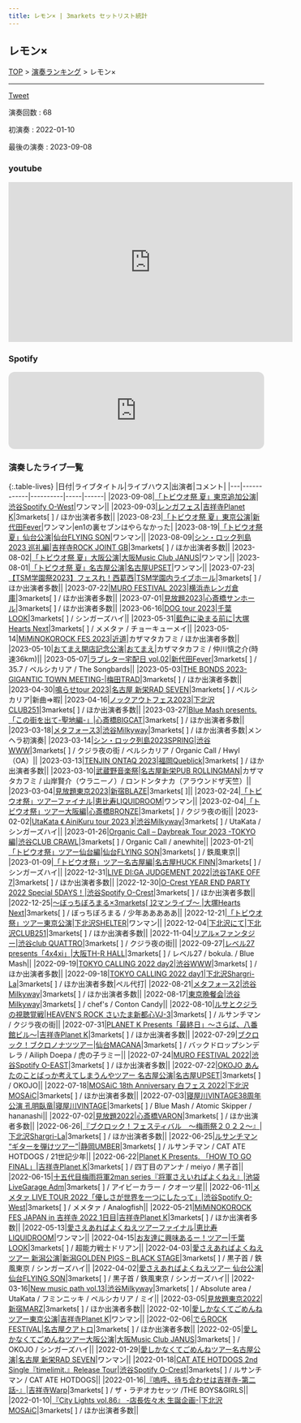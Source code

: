 ```yaml
---
title: レモン× | 3markets セットリスト統計
---
```

## レモン×


[TOP](/setlist/) > [演奏ランキング](songs.html) > レモン×

___

<a href="https://twitter.com/share?ref_src=twsrc%5Etfw" data-text="3markets[ ]セットリスト > レモン×" class="twitter-share-button" data-via="3markets" data-hashtags="3markets" data-related="3markets" data-show-count="false">Tweet</a>

演奏回数
: 68

初演奏
: 2022-01-10

最後の演奏
: 2023-09-08





### youtube
<iframe width="560" height="315" src="https://www.youtube.com/embed/HgC4ULAWX74" title="YouTube video player" frameborder="0" allow="accelerometer; autoplay; clipboard-write; encrypted-media; gyroscope; picture-in-picture; web-share" allowfullscreen></iframe>





### Spotify
<iframe style="border-radius:12px" src="https://open.spotify.com/embed/track/4NdkJN468z4HbC8RT0Xt6p?utm_source=generator" width="100%" height="152" frameBorder="0" allowfullscreen="" allow="autoplay; clipboard-write; encrypted-media; fullscreen; picture-in-picture" loading="lazy"></iframe>





### 演奏したライブ一覧

{:.table-lives}
|日付|ライブタイトル|ライブハウス|出演者|コメント|
|---|------------|----------|-----|------|
|<span class="nowrap">2023-09-08</span>|[「トビウオ祭 夏」東京追加公演](live079.html)|[渋谷Spotify O-West](livehouse009.html)|ワンマン||
|<span class="nowrap">2023-09-03</span>|[レンガフェス](live078.html)|[吉祥寺Planet K](livehouse003.html)|3markets[ ] / ほか出演者多数||
|<span class="nowrap">2023-08-23</span>|[「トビウオ祭 夏」東京公演](live077.html)|[新代田Fever](livehouse057.html)|ワンマン|en1の裏セブンはやらなかった|
|<span class="nowrap">2023-08-19</span>|[「トビウオ祭 夏」仙台公演](live076.html)|[仙台FLYING SON](livehouse018.html)|ワンマン||
|<span class="nowrap">2023-08-09</span>|[シン・ロック列島 2023 巡礼編](live075.html)|[吉祥寺ROCK JOINT GB](livehouse039.html)|3markets[ ] / ほか出演者多数||
|<span class="nowrap">2023-08-02</span>|[「トビウオ祭 夏」大阪公演](live074.html)|[大阪Music Club JANUS](livehouse016.html)|ワンマン||
|<span class="nowrap">2023-08-01</span>|[「トビウオ祭 夏」名古屋公演](live073.html)|[名古屋UPSET](livehouse024.html)|ワンマン||
|<span class="nowrap">2023-07-23</span>|[【TSM学園祭2023】フェスれ！西葛西](live072.html)|[TSM学園内ライブホール](livehouse063.html)|3markets[ ] / ほか出演者多数||
|<span class="nowrap">2023-07-22</span>|[MURO FESTIVAL 2023](live071.html)|[横浜赤レンガ倉庫](livehouse062.html)|3markets[ ] / ほか出演者多数||
|<span class="nowrap">2023-07-01</span>|[見放題2023](live070.html)|[心斎橋サンホール](livehouse061.html)|3markets[ ] / ほか出演者多数||
|<span class="nowrap">2023-06-16</span>|[DOG tour 2023](live069.html)|[千葉LOOK](livehouse014.html)|3markets[ ] / シンガーズハイ||
|<span class="nowrap">2023-05-31</span>|[藍色に染まる前に](live068.html)|[大塚Hearts Next](livehouse048.html)|3markets[ ] / メメタァ / チョーキューメイ||
|<span class="nowrap">2023-05-14</span>|[MiMiNOKOROCK FES 2023](live067.html)|[近道](livehouse059.html)|カザマタカフミ / ほか出演者多数||
|<span class="nowrap">2023-05-10</span>|[おてまえ開店記念公演](live066.html)|[おてまえ](livehouse058.html)|カザマタカフミ / 仲川慎之介(時速36km)||
|<span class="nowrap">2023-05-07</span>|[ラブレター宅配日 vol.02](live065.html)|[新代田Fever](livehouse057.html)|3markets[ ] / 35.7 / ペルシカリア / The Songbards||
|<span class="nowrap">2023-05-03</span>|[THE BONDS 2023-GIGANTIC TOWN MEETING-](live064.html)|[梅田TRAD](livehouse056.html)|3markets[ ] / ほか出演者多数||
|<span class="nowrap">2023-04-30</span>|[鳴らせtour 2023](live063.html)|[名古屋 新栄RAD SEVEN](livehouse023.html)|3markets[ ] / ペルシカリア|新曲=>暇|
|<span class="nowrap">2023-04-16</span>|[ノックアウトフェス2023](live062.html)|[下北沢CLUB251](livehouse047.html)|3markets[ ] / ほか出演者多数||
|<span class="nowrap">2023-03-27</span>|[Blue Mash presents.「この街を出て-聖地編-」](live061.html)|[心斎橋BIGCAT](livehouse055.html)|3markets[ ] / ほか出演者多数||
|<span class="nowrap">2023-03-18</span>|[メタフォース3](live060.html)|[渋谷Milkyway](livehouse010.html)|3markets[ ] / ほか出演者多数|メンヘラ初演奏|
|<span class="nowrap">2023-03-14</span>|[シン・ロック列島2023SPRING](live059.html)|[渋谷WWW](livehouse036.html)|3markets[ ] / クジラ夜の街 / ペルシカリア / Organic Call / Hwyl（OA）||
|<span class="nowrap">2023-03-13</span>|[TENJIN ONTAQ 2023](live058.html)|[福岡Queblick](livehouse054.html)|3markets[ ] / ほか出演者多数||
|<span class="nowrap">2023-03-10</span>|[武蔵野音楽祭](live057.html)|[名古屋新栄PUB ROLLINGMAN](livehouse053.html)|カザマタカフミ / 山岸賢介（ウラニーノ）/ ロンドンタナカ（アラウンドザ天竺）||
|<span class="nowrap">2023-03-04</span>|[見放題東京2023](live056.html)|[新宿BLAZE](livehouse052.html)|3markets[ ]||
|<span class="nowrap">2023-02-24</span>|[「トビウオ祭」ツアーファイナル](live055.html)|[恵比寿LIQUIDROOM](livehouse001.html)|ワンマン||
|<span class="nowrap">2023-02-04</span>|[「トビウオ祭」ツアー大阪編](live053.html)|[心斎橋BRONZE](livehouse017.html)|3markets[ ] / クジラ夜の街||
|<span class="nowrap">2023-02-02</span>|[UtaKata 《 AiniKuru tour 2023 》](live052.html)|[渋谷Milkyway](livehouse010.html)|3markets[ ] / UtaKata / シンガーズハイ||
|<span class="nowrap">2023-01-26</span>|[Organic Call – Daybreak Tour 2023 -TOKYO編](live051.html)|[渋谷CLUB CRAWL](livehouse050.html)|3markets[ ] / Organic Call / anewhite||
|<span class="nowrap">2023-01-21</span>|[「トビウオ祭」ツアー仙台編](live050.html)|[仙台FLYING SON](livehouse018.html)|3markets[ ] / 鉄風東京||
|<span class="nowrap">2023-01-09</span>|[「トビウオ祭」ツアー名古屋編](live049.html)|[名古屋HUCK FINN](livehouse025.html)|3markets[ ] / シンガーズハイ||
|<span class="nowrap">2022-12-31</span>|[LIVE DI:GA JUDGEMENT 2022](live048.html)|[渋谷TAKE OFF 7](livehouse049.html)|3markets[ ] / ほか出演者多数||
|<span class="nowrap">2022-12-30</span>|[O-Crest YEAR END PARTY 2022 Special 5DAYS！](live046.html)|[渋谷Spotify O-Crest](livehouse008.html)|3markets[ ] / ほか出演者多数||
|<span class="nowrap">2022-12-25</span>|[〜ぼっちぼろまる×3markets[ ]2マンライブ〜	](live045.html)|[大塚Hearts Next](livehouse048.html)|3markets[ ] / ぼっちぼろまる / 少年あああああ||
|<span class="nowrap">2022-12-21</span>|[「トビウオ祭」ツアー東京公演](live044.html)|[下北沢SHELTER](livehouse013.html)|ワンマン||
|<span class="nowrap">2022-12-04</span>|[下北沢にて](live043.html)|[下北沢CLUB251](livehouse047.html)|3markets[ ] / ほか出演者多数||
|<span class="nowrap">2022-11-04</span>|[リアル×ファンタジー](live037.html)|[渋谷club QUATTRO](livehouse002.html)|3markets[ ] / クジラ夜の街||
|<span class="nowrap">2022-09-27</span>|[レベル27 presents「4x4xi」](live036.html)|[大阪TH-R HALL](livehouse028.html)|3markets[ ] / レベル27 / bokula. / Blue Mash||
|<span class="nowrap">2022-09-19</span>|[TOKYO CALLING 2022 day2](live035.html)|[渋谷WWW](livehouse036.html)|3markets[ ] / ほか出演者多数||
|<span class="nowrap">2022-09-18</span>|[TOKYO CALLING 2022 day1](live034.html)|[下北沢Shargri-La](livehouse012.html)|3markets[ ] / ほか出演者多数|ペル代打|
|<span class="nowrap">2022-08-21</span>|[メタフォース2](live033.html)|[渋谷Milkyway](livehouse010.html)|3markets[ ] / ほか出演者多数||
|<span class="nowrap">2022-08-17</span>|[東京晩餐会](live031.html)|[渋谷Milkyway](livehouse010.html)|3markets[ ] / chef's / Conton Candy||
|<span class="nowrap">2022-08-10</span>|[ルサとクジラの視聴覚戦](live030.html)|[HEAVEN'S ROCK さいたま新都心VJ-3](livehouse026.html)|3markets[ ] / ルサンチマン / クジラ夜の街||
|<span class="nowrap">2022-07-31</span>|[PLANET K Presents「最終日」～さらば、八番館ビル～](live029.html)|[吉祥寺Planet K](livehouse003.html)|3markets[ ] / ほか出演者多数||
|<span class="nowrap">2022-07-29</span>|[ブクロック！ブクロノナツツアー](live028.html)|[仙台MACANA](livehouse019.html)|3markets[ ] / バックドロップシンデレラ / Ailiph Doepa / 虎の子ラミー||
|<span class="nowrap">2022-07-24</span>|[MURO FESTIVAL 2022](live027.html)|[渋谷Spotify O-EAST](livehouse007.html)|3markets[ ] / ほか出演者多数||
|<span class="nowrap">2022-07-22</span>|[OKOJO あんたのことばっか考えてしまうんやツアー 名古屋公演](live026.html)|[名古屋UPSET](livehouse024.html)|3markets[ ] / OKOJO||
|<span class="nowrap">2022-07-18</span>|[MOSAiC 18th Anniversary 白フェス 2022](live025.html)|[下北沢MOSAiC](livehouse011.html)|3markets[ ] / ほか出演者多数||
|<span class="nowrap">2022-07-03</span>|[寝屋川VINTAGE38周年公演 孔明臥竜](live024.html)|[寝屋川VINTAGE](livehouse022.html)|3markets[ ] / Blue Mash / Atomic Skipper / hananashi||
|<span class="nowrap">2022-07-02</span>|[見放題2022](live023.html)|[心斎橋VARON](livehouse038.html)|3markets[ ] / ほか出演者多数||
|<span class="nowrap">2022-06-26</span>|[『ブクロック！フェスティバル　～梅雨祭２０２２～』](live022.html)|[下北沢Shargri-La](livehouse012.html)|3markets[ ] / ほか出演者多数||
|<span class="nowrap">2022-06-25</span>|[ルサンチマン “ギターを弾けツアー”](live021.html)|[静岡UMBER](livehouse021.html)|3markets[ ] / ルサンチマン / CAT ATE HOTDOGS / 21世記少年||
|<span class="nowrap">2022-06-22</span>|[Planet K Presents. 「HOW TO GO FINAL」](live020.html)|[吉祥寺Planet K](livehouse003.html)|3markets[ ] / 四丁目のアンナ / meiyo / 黒子首||
|<span class="nowrap">2022-06-15</span>|[十五代目梅雨将軍2man series『将軍さえいればよくねえ』](live019.html)|[池袋LiveGarage Adm](livehouse006.html)|3markets[ ] / アイビーカラー / クオーツ星||
|<span class="nowrap">2022-06-11</span>|[メメタァ LIVE TOUR 2022「優しさが世界を一つにしたって」](live018.html)|[渋谷Spotify O-West](livehouse009.html)|3markets[ ] / メメタァ / Analogfish||
|<span class="nowrap">2022-05-21</span>|[MiMiNOKOROCK FES JAPAN in 吉祥寺 2022 1日目](live015.html)|[吉祥寺Planet K](livehouse003.html)|3markets[ ] / ほか出演者多数||
|<span class="nowrap">2022-05-13</span>|[愛さえあればよくねえツアーファイナル](live001.html)|[恵比寿LIQUIDROOM](livehouse001.html)|ワンマン||
|<span class="nowrap">2022-04-15</span>|[お友達に興味あるー！ツアー](live014.html)|[千葉LOOK](livehouse014.html)|3markets[ ] / 超能力戦士ドリアン||
|<span class="nowrap">2022-04-03</span>|[愛さえあればよくねえツアー 新潟公演](live013.html)|[新潟GOLDEN PIGS – BLACK STAGE](livehouse020.html)|3markets[ ] / 黒子首 / 鉄風東京 / シンガーズハイ||
|<span class="nowrap">2022-04-02</span>|[愛さえあればよくねえツアー 仙台公演](live012.html)|[仙台FLYING SON](livehouse018.html)|3markets[ ] / 黒子首 / 鉄風東京 / シンガーズハイ||
|<span class="nowrap">2022-03-16</span>|[New music path vol.13](live011.html)|[渋谷Milkyway](livehouse010.html)|3markets[ ] / Absolute area / UtaKata / フミンニッキ / ペルシカリア / ミイ||
|<span class="nowrap">2022-03-05</span>|[見放題東京2022](live010.html)|[新宿MARZ](livehouse040.html)|3markets[ ] / ほか出演者多数||
|<span class="nowrap">2022-02-10</span>|[愛しかなくてごめんねツアー東京公演](live003.html)|[吉祥寺Planet K](livehouse003.html)|ワンマン||
|<span class="nowrap">2022-02-06</span>|[でらROCK FESTIVAL](live008.html)|[名古屋クアトロ](livehouse042.html)|3markets[ ] / ほか出演者多数||
|<span class="nowrap">2022-02-05</span>|[愛しかなくてごめんねツアー大阪公演](live007.html)|[大阪Music Club JANUS](livehouse016.html)|3markets[ ] / OKOJO / シンガーズハイ||
|<span class="nowrap">2022-01-29</span>|[愛しかなくてごめんねツアー名古屋公演](live002.html)|[名古屋 新栄RAD SEVEN](livehouse023.html)|ワンマン||
|<span class="nowrap">2022-01-18</span>|[CAT ATE HOTDOGS 2nd Single『timelimit.』Release Tour](live005.html)|[渋谷Spotify O-Crest](livehouse008.html)|3markets[ ] / ルサンチマン / CAT ATE HOTDOGS||
|<span class="nowrap">2022-01-16</span>|[『嗚呼、待ち合わせは吉祥寺-第二話-』](live004.html)|[吉祥寺Warp](livehouse005.html)|3markets[ ] / ザ・ラヂオカセッツ /THE BOYS&GIRLS||
|<span class="nowrap">2022-01-10</span>|[『City Lights vol.86』 -店長佐々木 生誕企画-](live038.html)|[下北沢MOSAiC](livehouse011.html)|3markets[ ] / ほか出演者多数||



<script async src="https://platform.twitter.com/widgets.js" charset="utf-8"></script>